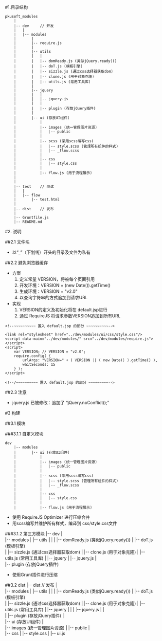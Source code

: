 #1.目录结构

	pkusoft_modules
		|
		|-- dev		// 开发 
		|	|			
		|	|-- modules
		|		|
		|		|-- require.js		
		|		|
		|		|-- utils
		|		|	|
		|		|	|-- domReady.js (类似jQuery.ready())
		|		|	|-- doT.js (模板引擎)	
		|		|	|-- sizzle.js (通过css选择器获取dom)
		|		|	|-- clone.js (用于对象克隆)
		|		|	|-- utils.js (常用工具库)
		|		|
		|		|-- jquery
		|		|	|
		|		|	|-- jquery.js
		|		|	|		
		|		|	|-- plugin (存放jQuery插件)
		|		|
		|		|-- ui (存放UI组件)
		|			|		
		|			|-- images (统一管理图片资源)
		|			|	|-- public
		|			|		
		|			|-- scss (采用scss编写css)
		|			|	|-- style.scss (管理所有组件的样式)
		|			|	|-- _flow.scss 
		|			|		
		|			|-- css
		|			|	|-- style.css
		|			|
		|			|-- flow.js (用于流程展示)
		|					
		|			
		|-- test 	// 测试
		|	|
		|	|-- flow			
		|		|-- test.html
		|
		|-- dist	// 发布
		|
		|-- Gruntfile.js
		|-- README.md


#2. 说明

##2.1 文件名

* 以“_”（下划线）开头的目录及文件为私有

##2.2 避免浏览器缓存

* 方案
	1. 定义常量 VERSION，将被每个页面引用
	2. 开发环境：VERSION = (new Date()).getTime()
	42. 生成环境：VERSION = "v2.0"
	1. 以查询字符串的方式追加到请求URL
* 实现
	1. VERSION的定义及初始化将在 default.jsp进行
	2. 通过 RequireJS 将请求参数VERSION追加到所有URL

	
```
<!--~~~~~~~~~~ 置入 default.jsp 的部分 ~~~~~~~~~~-->

<link rel="stylesheet" href="../dev/modules/ui/css/style.css"/>
<script data-main="../dev/modules/" src="../dev/modules/require.js"></script>
<script>
    var VERSION; // VERSION = "v2.0";
    require.config( {
        urlArgs: "VERSION=" + ( VERSION || ( new Date() ).getTime() ),
        waitSeconds: 15
    } );
</script>

<!--/~~~~~~~~~~ 置入 default.jsp 的部分 ~~~~~~~~~-->
```

##2.3 注意
* jquery.js 已被修改：追加了 “jQuery.noConflict();”



#3 构建

##3.1 模块

###3.1.1 自定义模块	
	
	dev
		|-- modules
		|		|-- ui (存放UI组件)
		|			|		
		|			|-- images (统一管理图片资源)
		|			|	|-- public
		|			|		
		|			|-- scss (采用scss编写css)
		|			|	|-- style.scss (管理所有组件的样式)
		|			|	|-- _flow.scss 
		|			|		
		|			|-- css
		|			|	|-- style.css
		|			|
		|			|-- flow.js (用于流程展示)

* 使用 RequireJS Optimizer 进行压缩合并		
* 用scss编写并维护所有样式，编译到 css/style.css文件	

	
###3.1.2 第三方模块
		|-- dev
			|			
			|-- modules
				|
				|-- utils
				|	|
				|	|-- domReady.js (类似jQuery.ready())
				|	|-- doT.js (模板引擎)	
				|	|-- sizzle.js (通过css选择器获取dom)
				|	|-- clone.js (用于对象克隆)
				|	|-- utils.js (常用工具库)
				|
				|-- jquery
					|
					|-- jquery.js
					|		
					|-- plugin (存放jQuery插件)
					
* 使用Grunt插件进行压缩		


##3.2 dist
		|-- dist	// 发布
			|			
			|-- modules
				|
				|-- utils
				|	|
				|	|-- domReady.js (类似jQuery.ready())
				|	|-- doT.js (模板引擎)	
				|	|-- sizzle.js (通过css选择器获取dom)
				|	|-- clone.js (用于对象克隆)
				|	|-- utils.js (常用工具库)
				|
				|-- jquery
				|	|
				|	|-- jquery.js
				|	|		
				|	|-- plugin (存放jQuery插件)
				|	
		 		|-- ui (存放UI组件)
		 			|		
		 			|-- images (统一管理图片资源)
		 			|	|-- public
		 			|		
		 			|-- css
		 			|	|-- style.css
		 			|
					|-- ui.js		
				